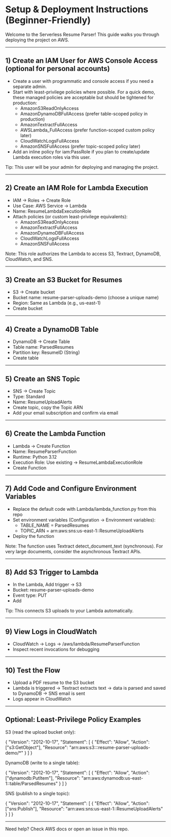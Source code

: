 # Setup & Deployment Instructions (Beginner-Friendly)

Welcome to the Serverless Resume Parser! This guide walks you through deploying the project on AWS.

---

## 1) Create an IAM User for AWS Console Access (optional for personal accounts)

- Create a user with programmatic and console access if you need a separate admin.
- Start with least-privilege policies where possible. For a quick demo, these managed policies are acceptable but should be tightened for production:
  - AmazonS3ReadOnlyAccess
  - AmazonDynamoDBFullAccess (prefer table-scoped policy in production)
  - AmazonTextractFullAccess
  - AWSLambda_FullAccess (prefer function-scoped custom policy later)
  - CloudWatchLogsFullAccess
  - AmazonSNSFullAccess (prefer topic-scoped policy later)
- Add an inline policy for iam:PassRole if you plan to create/update Lambda execution roles via this user.

Tip: This user will be your admin for deploying and managing the project.

---

## 2) Create an IAM Role for Lambda Execution

- IAM → Roles → Create Role
- Use Case: AWS Service → Lambda
- Name: ResumeLambdaExecutionRole
- Attach policies (or custom least-privilege equivalents):
  - AmazonS3ReadOnlyAccess
  - AmazonTextractFullAccess
  - AmazonDynamoDBFullAccess
  - CloudWatchLogsFullAccess
  - AmazonSNSFullAccess

Note: This role authorizes the Lambda to access S3, Textract, DynamoDB, CloudWatch, and SNS.

---

## 3) Create an S3 Bucket for Resumes

- S3 → Create bucket
- Bucket name: resume-parser-uploads-demo (choose a unique name)
- Region: Same as Lambda (e.g., us-east-1)
- Create bucket

---

## 4) Create a DynamoDB Table

- DynamoDB → Create Table
- Table name: ParsedResumes
- Partition key: ResumeID (String)
- Create table

---

## 5) Create an SNS Topic

- SNS → Create Topic
- Type: Standard
- Name: ResumeUploadAlerts
- Create topic, copy the Topic ARN
- Add your email subscription and confirm via email

---

## 6) Create the Lambda Function

- Lambda → Create Function
- Name: ResumeParserFunction
- Runtime: Python 3.12
- Execution Role: Use existing → ResumeLambdaExecutionRole
- Create Function

---

## 7) Add Code and Configure Environment Variables

- Replace the default code with Lambda/lambda_function.py from this repo
- Set environment variables (Configuration → Environment variables):
  - TABLE_NAME = ParsedResumes
  - TOPIC_ARN = arn:aws:sns:us-east-1:<your-account-id>:ResumeUploadAlerts
- Deploy the function

Note: The function uses Textract detect_document_text (synchronous). For very large documents, consider the asynchronous Textract APIs.

---

## 8) Add S3 Trigger to Lambda

- In the Lambda, Add trigger → S3
- Bucket: resume-parser-uploads-demo
- Event type: PUT
- Add

Tip: This connects S3 uploads to your Lambda automatically.

---

## 9) View Logs in CloudWatch

- CloudWatch → Logs → /aws/lambda/ResumeParserFunction
- Inspect recent invocations for debugging

---

## 10) Test the Flow

- Upload a PDF resume to the S3 bucket
- Lambda is triggered → Textract extracts text → data is parsed and saved to DynamoDB → SNS email is sent
- Logs appear in CloudWatch

---

## Optional: Least-Privilege Policy Examples

S3 (read the upload bucket only):

{
  "Version": "2012-10-17",
  "Statement": [
    {
      "Effect": "Allow",
      "Action": ["s3:GetObject"],
      "Resource": "arn:aws:s3:::resume-parser-uploads-demo/*"
    }
  ]
}

DynamoDB (write to a single table):

{
  "Version": "2012-10-17",
  "Statement": [
    {
      "Effect": "Allow",
      "Action": ["dynamodb:PutItem"],
      "Resource": "arn:aws:dynamodb:us-east-1:<account-id>:table/ParsedResumes"
    }
  ]
}

SNS (publish to a single topic):

{
  "Version": "2012-10-17",
  "Statement": [
    {
      "Effect": "Allow",
      "Action": ["sns:Publish"],
      "Resource": "arn:aws:sns:us-east-1:<account-id>:ResumeUploadAlerts"
    }
  ]
}

---

Need help? Check AWS docs or open an issue in this repo.